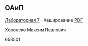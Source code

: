 ## ОАиП

[Лабораторная 7](https://github.com/programming-653501/KharanekaMP/tree/master/%D0%9E%D0%90%D0%B8%D0%9F.%20%D0%9B%D0%B0%D0%B1.%207) - Хеширование [PDF]()

Хоронеко Максим Павлович

653501
